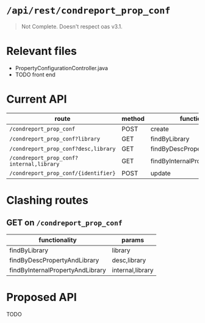 # `/api/rest/condreport_prop_conf`
> Not Complete.
> Doesn't respect oas v3.1.

# Relevant files
- PropertyConfigurationController.java
- TODO front end

# Current API
|route|method|functionality|
|-|-|-|
|`/condreport_prop_conf`|POST|create|
|`/condreport_prop_conf?library`|GET|findByLibrary|
|`/condreport_prop_conf?desc,library`|GET|findByDescPropertyAndLibrary|
|`/condreport_prop_conf?internal,library`|GET|findByInternalPropertyAndLibrary|
|`/condreport_prop_conf/{identifier}`|POST|update|

# Clashing routes

## GET on `/condreport_prop_conf`
|functionality|params|
|-|-|
|findByLibrary|library|
|findByDescPropertyAndLibrary|desc,library|
|findByInternalPropertyAndLibrary|internal,library|

# Proposed API
TODO